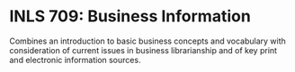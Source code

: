 # INLS 709: Business Information

Combines an introduction to basic business concepts and vocabulary with consideration of current issues in business librarianship and of key print and electronic information sources.